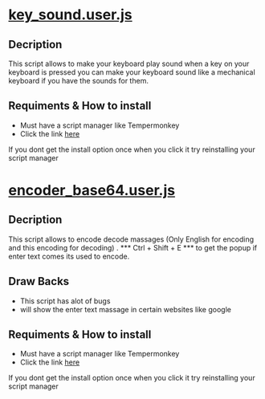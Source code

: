 # [key_sound.user.js](https://raw.githubusercontent.com/itsshello/user-scripts/main/key_sound.user.js)

## Decription

This script allows to make your keyboard play sound when a key on your keyboard is pressed you can make your keyboard sound like a mechanical keyboard if you have the sounds for them.

## Requiments & How to install
- Must have a script manager like Tempermonkey
- Click the link [here](https://raw.githubusercontent.com/itsshello/user-scripts/main/key_sound.user.js)

If you dont get the install option once when you click it try reinstalling your script manager

# [encoder_base64.user.js](https://raw.githubusercontent.com/itsshello/user-scripts/main/encoder_base64.user.js)

## Decription

This script allows to encode decode massages (Only English for encoding and this encoding for decoding) . 
*** Ctrl + Shift + E *** to get the popup if enter text comes its used to encode.

## Draw Backs 

- This script has alot of bugs 
- will show the enter text massage in certain websites like google

## Requiments & How to install
- Must have a script manager like Tempermonkey
- Click the link [here](https://raw.githubusercontent.com/itsshello/user-scripts/main/encoder_base64.user.js)

If you dont get the install option once when you click it try reinstalling your script manager